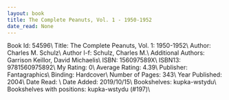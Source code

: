 ```yaml
---
layout: book
title: The Complete Peanuts, Vol. 1 - 1950-1952
date_read: None
---
```


Book Id: 54596\ 
Title: The Complete Peanuts, Vol. 1: 1950-1952\ 
Author: Charles M. Schulz\ 
Author l-f: Schulz, Charles M.\ 
Additional Authors: Garrison Keillor, David Michaelis\ 
ISBN: 156097589X\ 
ISBN13: 9781560975892\ 
My Rating: 0\ 
Average Rating: 4.39\ 
Publisher: Fantagraphics\ 
Binding: Hardcover\ 
Number of Pages: 343\ 
Year Published: 2004\ 
Date Read: \ 
Date Added: 2019/10/15\ 
Bookshelves: kupka-wstydu\ 
Bookshelves with positions: kupka-wstydu (#197)\ 

